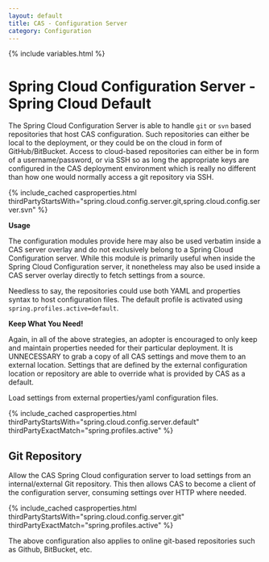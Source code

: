 ```yaml
---
layout: default
title: CAS - Configuration Server
category: Configuration
---
```


{% include variables.html %}

# Spring Cloud Configuration Server - Spring Cloud Default

The Spring Cloud Configuration Server is able to handle `git` or `svn` based repositories that host CAS configuration.
Such repositories can either be local to the deployment, or they could be on the cloud in form of GitHub/BitBucket. Access to
cloud-based repositories can either be in form of a username/password, or via SSH so as long the appropriate keys are configured in the
CAS deployment environment which is really no different than how one would normally access a git repository via SSH.

{% include_cached casproperties.html thirdPartyStartsWith="spring.cloud.config.server.git,spring.cloud.config.server.svn" %}

<div class="alert alert-info mt-3"><strong>Usage</strong><p>The configuration modules provide here may also be used verbatim inside a CAS server overlay and do not exclusively belong to a Spring Cloud Configuration server. While this module is primarily useful when inside the Spring Cloud Configuration server, it nonetheless may also be used inside a CAS server overlay directly to fetch settings from a source.</p></div>


Needless to say, the repositories could use both YAML and properties syntax to host configuration files.
The default profile is activated using `spring.profiles.active=default`.

<div class="alert alert-info"><strong>Keep What You Need!</strong><p>Again, in all of the above strategies,
an adopter is encouraged to only keep and maintain properties needed for their particular deployment. It is
UNNECESSARY to grab a copy of all CAS settings and move them to an external location. Settings that are
defined by the external configuration location or repository are able to override what is provided by CAS
as a default.</p></div>

Load settings from external properties/yaml configuration files.

{% include_cached casproperties.html
thirdPartyStartsWith="spring.cloud.config.server.default"
thirdPartyExactMatch="spring.profiles.active"
%}

## Git Repository

Allow the CAS Spring Cloud configuration server to load settings from an internal/external Git repository.
This then allows CAS to become a client of the configuration server, consuming settings over HTTP where needed.

{% include_cached casproperties.html
thirdPartyStartsWith="spring.cloud.config.server.git"
thirdPartyExactMatch="spring.profiles.active"
%}

The above configuration also applies to online git-based repositories such as Github, BitBucket, etc.

